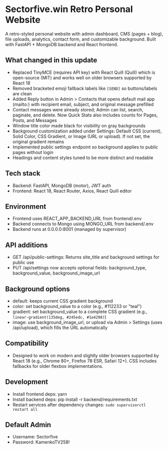 # Sectorfive.win Retro Personal Website

A retro-styled personal website with admin dashboard, CMS (pages + blog), file uploads, analytics, contact form, and customizable background. Built with FastAPI + MongoDB backend and React frontend.

## What changed in this update

- Replaced TinyMCE (requires API key) with React Quill (Quill) which is open-source (MIT) and works well on older browsers supported by React 18
- Removed bracketed emoji fallback labels like `[SEND]` so buttons/labels are clean
- Added Reply button in Admin > Contacts that opens default mail app (mailto:) with recipient email, subject, and original message prefilled
- Contact messages were already stored; Admin can list, search, paginate, and delete. Now Quick Stats also includes counts for Pages, Posts, and Messages
- Window title color made black for visibility on gray backgrounds
- Background customization added under Settings: Default CSS (current), Solid Color, CSS Gradient, or Image (URL or upload). If not set, the original gradient remains
- Implemented public settings endpoint so background applies to public pages without login
- Headings and content styles tuned to be more distinct and readable

## Tech stack
- Backend: FastAPI, MongoDB (motor), JWT auth
- Frontend: React 18, React Router, Axios, React Quill editor

## Environment
- Frontend uses REACT_APP_BACKEND_URL from frontend/.env
- Backend connects to Mongo using MONGO_URL from backend/.env
- Backend runs at 0.0.0.0:8001 (managed by supervisor)

## API additions
- GET /api/public-settings: Returns site_title and background settings for public use
- PUT /api/settings now accepts optional fields: background_type, background_value, background_image_url

## Background options
- default: keeps current CSS gradient background
- color: set background_value to a color (e.g., #112233 or "teal")
- gradient: set background_value to a complete CSS gradient (e.g., `linear-gradient(135deg, #245edc, #1a4298)`)
- image: use background_image_url, or upload via Admin > Settings (uses /api/upload), which fills the URL automatically

## Compatibility
- Designed to work on modern and slightly older browsers supported by React 18 (e.g., Chrome 80+, Firefox 78 ESR, Safari 12+). CSS includes fallbacks for older flexbox implementations.

## Development
- Install frontend deps: yarn
- Install backend deps: pip install -r backend/requirements.txt
- Restart services after dependency changes: `sudo supervisorctl restart all`

## Default Admin
- Username: Sectorfive
- Password: KamenkoTV258!
